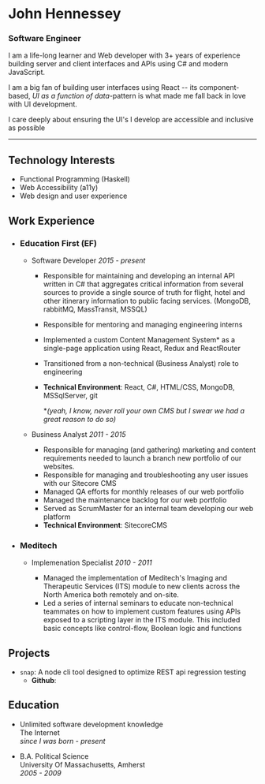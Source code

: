 # John Hennessey

### Software Engineer

I am a life-long learner and Web developer with 3+ years of experience building server and client interfaces and APIs using C# and modern JavaScript.

I am a big fan of building user interfaces using React -- its component-based, _UI as a function of data_-pattern is what made me fall back in love with UI development.

I care deeply about ensuring the UI's I develop are accessible and inclusive as possible

---

## Technology Interests

- Functional Programming (Haskell)
- Web Accessibility (a11y)
- Web design and user experience

## Work Experience

- ### Education First (EF)

  - Software Developer _2015 - present_

    - Responsible for maintaining and developing an internal API written in C# that aggregates critical information from several sources to provide a single source of truth for flight, hotel and other itinerary information to public facing services. (MongoDB, rabbitMQ, MassTransit, MSSQL)
    - Responsible for mentoring and managing engineering interns
    - Implemented a custom Content Management System\* as a single-page application using React, Redux and ReactRouter
    - Transitioned from a non-technical (Business Analyst) role to engineering
    - **Technical Environment**: React, C#, HTML/CSS, MongoDB, MSSqlServer, git

      \*_(yeah, I know, never roll your own CMS but I swear we had a great reason to do so)_

  - Business Analyst _2011 - 2015_

    - Responsible for managing (and gathering) marketing and content requirements needed to launch a branch new portfolio of our websites.
    - Responsible for managing and troubleshooting any user issues with our Sitecore CMS
    - Managed QA efforts for monthly releases of our web portfolio
    - Managed the maintenance backlog for our web portfolio
    - Served as ScrumMaster for an internal team developing our web platform
    - **Technical Environment**: SitecoreCMS

* ### Meditech

  - Implemenation Specialist _2010 - 2011_

    - Managed the implementation of Meditech's Imaging and Therapeutic Services (ITS) module to new clients across the North America both remotely and on-site.
    - Led a series of internal seminars to educate non-technical teammates on how to implement custom features using APIs exposed to a scripting layer in the ITS module. This included basic concepts like control-flow, Boolean logic and functions

## Projects

- `snap`: A node cli tool designed to optimize REST api regression testing
  - **Github**:

## Education

- Unlimited software development knowledge  
  The Internet  
  _since I was born - present_

* B.A. Political Science  
  University Of Massachusetts, Amherst  
  _2005 - 2009_
